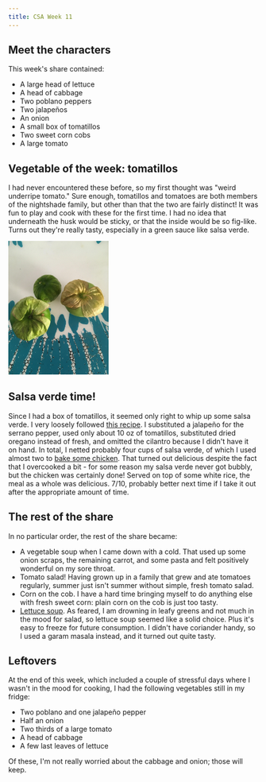 ```yaml
---
title: CSA Week 11
---
```


## Meet the characters

This week's share contained:

* A large head of lettuce
* A head of cabbage
* Two poblano peppers
* Two jalapeños
* An onion
* A small box of tomatillos
* Two sweet corn cobs
* A large tomato

## Vegetable of the week: tomatillos
I had never encountered these before, so my first thought was "weird
underripe tomato." Sure enough, tomatillos and tomatoes are both members of
the nightshade family, but other than that the two are fairly distinct! It
was fun to play and cook with these for the first time. I had no idea that
underneath the husk would be sticky, or that the inside would be so
fig-like. Turns out they're really tasty, especially in a green sauce like
salsa verde.

<img class="centerimage" src="../images/20170825-tomatillos.jpg" width="40%">

## Salsa verde time!
Since I had a box of tomatillos, it seemed only right to whip up some salsa
verde. I very loosely followed [this
recipe](http://allrecipes.com/recipe/94028/tomatillo-salsa-verde/).
I substituted a jalapeño for the serrano pepper, used only about 10 oz of
tomatillos, substituted dried oregano instead of fresh, and omitted the
cilantro because I didn't have it on hand. In total, I netted probably four
cups of salsa verde, of which I used almost two to [bake some
chicken](http://www.simplyrecipes.com/recipes/salsa_verde_chicken_bake/).
That turned out delicious despite the fact that I overcooked a bit - for
some reason my salsa verde never got bubbly, but the chicken was certainly
done! Served on top of some white rice, the meal as a whole was delicious.
7/10, probably better next time if I take it out after the appropriate
amount of time.



## The rest of the share

In no particular order, the rest of the share became:

* A vegetable soup when I came down with a cold. That used up some onion
scraps, the remaining carrot, and some pasta and felt positively wonderful
on my sore throat.
* Tomato salad! Having grown up in a family that grew and ate tomatoes
regularly, summer just isn't summer without simple, fresh tomato salad.
* Corn on the cob. I have a hard time bringing myself to do anything else
with fresh sweet corn: plain corn on the cob is just too tasty.
* [Lettuce soup](http://www.epicurious.com/recipes/food/views/lettuce-soup-231995).
As feared, I am drowning in leafy greens and not much in the mood for
salad, so lettuce soup seemed like a solid choice. Plus it's easy to freeze
for future consumption. I didn't have coriander handy, so I used a garam
masala instead, and it turned out quite tasty.

## Leftovers

At the end of this week, which included a couple of stressful days where I
wasn't in the mood for cooking, I had the following vegetables still in my
fridge:

* Two poblano and one jalapeño pepper
* Half an onion
* Two thirds of a large tomato
* A head of cabbage
* A few last leaves of lettuce

Of these, I'm not really worried about the cabbage and onion; those will
keep.
